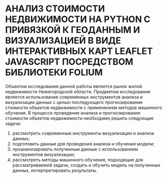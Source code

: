 # АНАЛИЗ СТОИМОСТИ НЕДВИЖИМОСТИ НА PYTHON С ПРИВЯЗКОЙ К ГЕОДАННЫМ И ВИЗУАЛИЗАЦИЕЙ В ВИДЕ ИНТЕРАКТИВНЫХ КАРТ LEAFLET JAVASCRIPT ПОСРЕДСТВОМ БИБЛИОТЕКИ FOLIUM
Объектом исследования данной работы является рынок жилой недвижимости Нижегородской области.
Предметом исследования является использование современных инструментов анализа и визуализации данных с целью последующего прогнозирования стоимости объектов недвижимости с применением методов машинного обучения. 
В процессе проведения анализа и прогнозирования стоимости объектов недвижимости необходимо решить следующие задачи:
1.	рассмотреть современные инструменты визуализации и анализа данных;
2.	подготовить данные для проведения анализа и обучения модели;
3.	проанализировать полученные данные с использованием инструментов визуализации;
4.	рассмотреть методы машинного обучения, подходящие для рассматриваемой задачи, создать и обучить модель на полученных данных, интерпретировать результаты.
